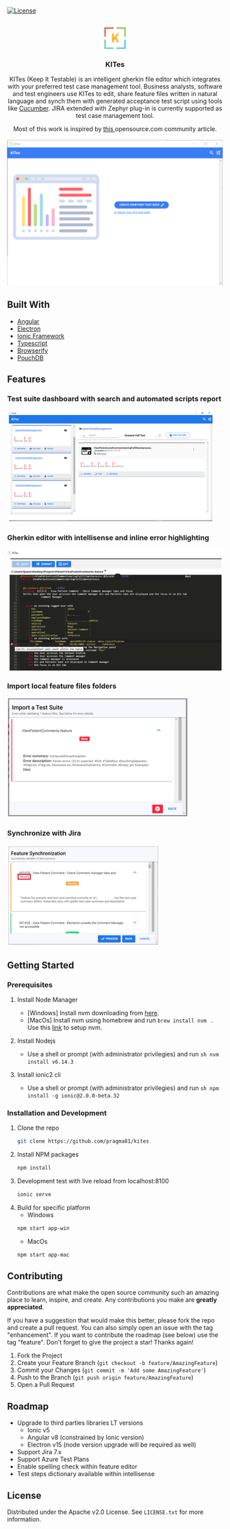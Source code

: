<div id="top"></div>

<!-- PROJECT SHIELDS -->
<!--
*** I'm using markdown "reference style" links for readability.
*** Reference links are enclosed in brackets [ ] instead of parentheses ( ).
*** See the bottom of this document for the declaration of the reference variables
*** for contributors-url, forks-url, etc. This is an optional, concise syntax you may use.
*** https://www.markdownguide.org/basic-syntax/#reference-style-links
-->

[![License](https://img.shields.io/badge/License-Apache_2.0-blue.svg)](https://opensource.org/licenses/Apache-2.0)

<!-- PROJECT LOGO -->
<br />
<div align="center">
  <a href="https://github.com/pragma81/kites">
    <img src="images/kites-icon_48x48x32.png" alt="Logo" width="50" height="50">
  </a>

<h3 align="center">KITes</h3>

  <p align="center">
    KITes (Keep It Testable) is an intelligent gherkin file editor which integrates with your preferred test case management tool. Business analysts, software and test engineers use KITes to edit, share feature files written in natural language and synch them with generated acceptance test script using tools like <a href="https://cucumber.io/">Cucumber</a>. JIRA extended with Zephyr plug-in is currently supported as test case management tool.
  </p>
    <p align="center">
    Most of this work is inspired by <a href="https://opensource.com/article/18/11/continuous-testing-wrong"> this </a> opensource.com community article.
    <br />
    <br />
    <img src="images/kites.png" alt="main" >
  </p>
</div>

## Built With

* [Angular](https://angular.io/)
* [Electron](https://www.electronjs.org/)
* [Ionic Framework](https://ionicframework.com/)
* [Typescript](https://www.typescriptlang.org/)
* [Browserify](https://browserify.org/)
* [PouchDB](https://pouchdb.com/)




<!-- Features -->
## Features

### Test suite dashboard with search and automated scripts report

![Test suite dashboard][dashboard]
  
### Gherkin editor with intellisense and inline error highlighting

![Editor][editor]

### Import local feature files folders
![Import][import]

### Synchronize with Jira
![Synchronize][Synchronize]



<!-- GETTING STARTED -->
## Getting Started


### Prerequisites

1. Install Node Manager
   - [Windows] Install nvm downloading from [here](https://github.com/coreybutler/nvm-windows).
   - [MacOs] Install nvm using homebrew and run ```brew install nvm ``` . Use this [link](https://tecadmin.net/install-nvm-macos-with-homebrew/) to setup nvm.

2. Install Nodejs
    - Use a shell or prompt (with administrator privilegies) and run ```sh nvm install v6.14.3```

3. Install ionic2 cli
    - Use a shell or prompt (with administrator privilegies) and run ```sh npm install -g ionic@2.0.0-beta.32```

### Installation and Development

1. Clone the repo
   ```sh
   git clone https://github.com/pragma81/kites
   ```
3. Install NPM packages
   ```sh
   npm install
   ```
4. Development test with live reload from localhost:8100
   ```sh
   ionic serve
   ```
5. Build for specific platform
    - Windows
    ```sh
    npm start app-win 
    ```
    - MacOs
    ```sh
    npm start app-mac
    ```




<!-- CONTRIBUTING -->
## Contributing

Contributions are what make the open source community such an amazing place to learn, inspire, and create. Any contributions you make are **greatly appreciated**.

If you have a suggestion that would make this better, please fork the repo and create a pull request. You can also simply open an issue with the tag "enhancement". If you want to contribute the roadmap (see below) use the tag "feature".
Don't forget to give the project a star! Thanks again!

1. Fork the Project
2. Create your Feature Branch (`git checkout -b feature/AmazingFeature`)
3. Commit your Changes (`git commit -m 'Add some AmazingFeature'`)
4. Push to the Branch (`git push origin feature/AmazingFeature`)
5. Open a Pull Request

<!-- ROADMAP -->
## Roadmap

- Upgrade to third parties libraries LT versions
    - Ionic v5
    - Angular v8 (constrained by Ionic version)
    - Electron v15 (node version upgrade will be required as well) 
- Support Jira 7.x
- Support Azure Test Plans
- Enable spelling check within feature editor
- Test steps dictionary available within intellisense



<!-- LICENSE -->
## License

Distributed under the Apache v2.0 License. See `LICENSE.txt` for more information.



<!-- MARKDOWN LINKS & IMAGES -->
<!-- https://www.markdownguide.org/basic-syntax/#reference-style-links -->
[contributors-shield]: https://img.shields.io/github/contributors/github_username/repo_name.svg?style=for-the-badge
[contributors-url]: https://github.com/github_username/repo_name/graphs/contributors
[forks-shield]: https://img.shields.io/github/forks/github_username/repo_name.svg?style=for-the-badge
[forks-url]: https://github.com/github_username/repo_name/network/members
[stars-shield]: https://img.shields.io/github/stars/github_username/repo_name.svg?style=for-the-badge
[stars-url]: https://github.com/github_username/repo_name/stargazers
[issues-shield]: https://img.shields.io/github/issues/github_username/repo_name.svg?style=for-the-badge
[issues-url]: https://github.com/github_username/repo_name/issues
[license-shield]: https://img.shields.io/github/license/github_username/repo_name.svg?style=for-the-badge
[license-url]: https://github.com/github_username/repo_name/blob/master/LICENSE.txt
[linkedin-shield]: https://img.shields.io/badge/-LinkedIn-black.svg?style=for-the-badge&logo=linkedin&colorB=555
[linkedin-url]: https://linkedin.com/in/linkedin_username
[dashboard]: images/dashboard.png
[editor]: images/editor.png
[import]: images/import.png
[synchronize]: images/synchronize.png
